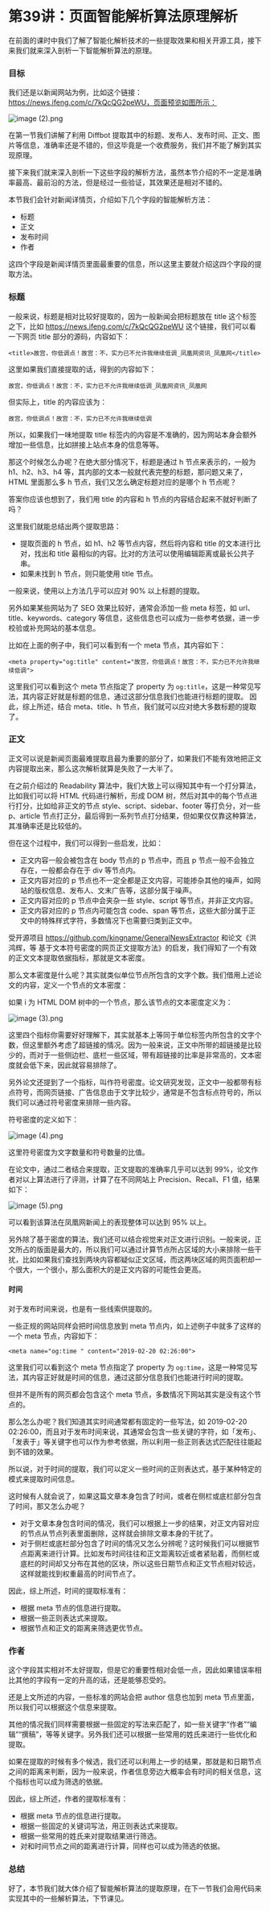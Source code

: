 # 第39讲：页面智能解析算法原理解析

在前面的课时中我们了解了智能化解析技术的一些提取效果和相关开源工具，接下来我们就来深入剖析一下智能解析算法的原理。

### 目标

我们还是以新闻网站为例，比如这个链接：https://news.ifeng.com/c/7kQcQG2peWU，页面预览如图所示：

![image (2).png](https://s0.lgstatic.com/i/image/M00/25/AC/Ciqc1F7wk1KATMQ0AA0zL_Gtkc8108.png)

在第一节我们讲解了利用 Diffbot 提取其中的标题、发布人、发布时间、正文、图片等信息，准确率还是不错的，但这毕竟是一个收费服务，我们并不能了解到其实现原理。

接下来我们就来深入剖析一下这些字段的解析方法，虽然本节介绍的不一定是准确率最高、最前沿的方法，但是经过一些验证，其效果还是相对不错的。

本节我们会针对新闻详情页，介绍如下几个字段的智能解析方法：

- 标题
- 正文
- 发布时间
- 作者

这四个字段是新闻详情页里面最重要的信息，所以这里主要就介绍这四个字段的提取方法。

### 标题

一般来说，标题是相对比较好提取的，因为一般新闻会把标题放在 title 这个标签之下，比如 https://news.ifeng.com/c/7kQcQG2peWU 这个链接，我们可以看一下网页 title 部分的源码，内容如下：

```
<title>故宫，你低调点！故宫：不，实力已不允许我继续低调_凤凰网资讯_凤凰网</title>
```

这里如果我们直接提取的话，得到的内容如下：

```
故宫，你低调点！故宫：不，实力已不允许我继续低调_凤凰网资讯_凤凰网
```

但实际上，title 的内容应该为：

```
故宫，你低调点！故宫：不，实力已不允许我继续低调
```

所以，如果我们一味地提取 title 标签内的内容是不准确的，因为网站本身会额外增加一些信息，比如拼接上站点本身的信息等等。

那这个时候怎么办呢？在绝大部分情况下，标题是通过 h 节点来表示的，一般为 h1、h2、h3、h4 等，其内部的文本一般就代表完整的标题，那问题又来了，HTML 里面那么多 h 节点，我们又怎么确定标题对应的是哪个 h 节点呢？

答案你应该也想到了，我们用 title 的内容和 h 节点的内容结合起来不就好判断了吗？

这里我们就能总结出两个提取思路：

- 提取页面的 h 节点，如 h1、h2 等节点内容，然后将内容和 title 的文本进行比对，找出和 title 最相似的内容。比对的方法可以使用编辑距离或最长公共子串。
- 如果未找到 h 节点，则只能使用 title 节点。

一般来说，使用以上方法几乎可以应对 90% 以上标题的提取。

另外如果某些网站为了 SEO 效果比较好，通常会添加一些 meta 标签，如 url、title、keywords、category 等信息，这些信息也可以成为一些参考依据，进一步校验或补充网站的基本信息。

比如在上面的例子中，我们可以看到有一个 meta 节点，其内容如下：

```
<meta property="og:title" content="故宫，你低调点！故宫：不，实力已不允许我继续低调">
```

这里我们可以看到这个 meta 节点指定了 property 为 `og:title`，这是一种常见写法，其内容正好就是标题的信息，通过这部分信息我们也能进行标题的提取。
因此，综上所述，结合 meta、title、h 节点，我们就可以应对绝大多数标题的提取了。

### 正文

正文可以说是新闻页面最难提取且最为重要的部分了，如果我们不能有效地把正文内容提取出来，那么这次解析就算是失败了一大半了。

在之前介绍过的 Readability 算法中，我们大致上可以得知其中有一个打分算法，比如我们可以将 HTML 代码进行解析，形成 DOM 树，然后对其中的每个节点进行打分，比如给非正文的节点 style、script、sidebar、footer 等打负分，对一些 p、article 节点打正分，最后得到一系列节点打分结果，但如果仅仅靠这种算法，其准确率还是比较低的。

但在这个过程中，我们可以得到一些启发，比如：

- 正文内容一般会被包含在 body 节点的 p 节点中，而且 p 节点一般不会独立存在，一般都会存在于 div 等节点内。
- 正文内容对应的 p 节点也不一定全都是正文内容，可能掺杂其他的噪声，如网站的版权信息、发布人、文末广告等，这部分属于噪声。
- 正文内容对应的 p 节点中会夹杂一些 style、script 等节点，并非正文内容。
- 正文内容对应的 p 节点内可能包含 code、span 等节点，这些大部分属于正文中的特殊样式字符，多数情况下也需要归类到正文中。

受开源项目 https://github.com/kingname/GeneralNewsExtractor 和论文《洪鸿辉，等 基于文本符号密度的网页正文提取方法》的启发，我们得知了一个有效的正文文本提取依据指标，那就是文本密度。

那么文本密度是什么呢？其实就类似单位节点所包含的文字个数。我们借用上述论文的内容，定义一个节点的文本密度：

如果 i 为 HTML DOM 树中的一个节点，那么该节点的文本密度定义为：

![image (3).png](https://s0.lgstatic.com/i/image/M00/25/B8/CgqCHl7wlIaAd7y0AABms1OVVPw644.png)

这里四个指标你需要好好理解下，其实就基本上等同于单位标签内所包含的文字个数，但这里额外考虑了超链接的情况。因为一般来说，正文中所带的超链接是比较少的，而对于一些侧边栏、底栏一些区域，带有超链接的比率是非常高的，文本密度就会低下来，因此就容易排除了。

另外论文还提到了一个指标，叫作符号密度。论文研究发现，正文中一般都带有标点符号，而网页链接、广告信息由于文字比较少，通常是不包含标点符号的，所以我们可以通过符号密度来排除一些内容。

符号密度的定义如下：

![image (4).png](https://s0.lgstatic.com/i/image/M00/25/AC/Ciqc1F7wlJCAQFabAAAbmY6XVaU111.png)

这里符号密度为文字数量和符号数量的比值。

在论文中，通过二者结合来提取，正文提取的准确率几乎可以达到 99%，论文作者对以上算法进行了评测，计算了在不同网站上 Precision、Recall、F1 值，结果如下：

![image (5).png](https://s0.lgstatic.com/i/image/M00/25/B8/CgqCHl7wlKGAfbhaAABVBtWxHvw638.png)

可以看到该算法在凤凰网新闻上的表现整体可以达到 95% 以上。

另外除了基于密度的算法，我们还可以结合视觉来对正文进行识别。一般来说，正文所占的版面是最大的，所以我们可以通过计算节点所占区域的大小来排除一些干扰，比如如果我们查找到两块内容都疑似正文区域，而这两块区域的网页面积却一个很大，一个很小，那么面积大的是正文内容的可能性会更高。

#### 时间

对于发布时间来说，也是有一些线索供提取的。

一些正规的网站同样会把时间信息放到 meta 节点内，如上述例子中就多了这样的一个 meta 节点，内容如下：

```
<meta name="og:time " content="2019-02-20 02:26:00">
```

这里我们可以看到这个 meta 节点指定了 property 为 `og:time`，这是一种常见写法，其内容正好就是时间的信息，通过这部分信息我们也能进行时间的提取。

但并不是所有的网页都会包含这个 meta 节点，多数情况下网站其实是没有这个节点的。

那么怎么办呢？我们知道其实时间通常都有固定的一些写法，如 2019-02-20 02:26:00，而且对于发布时间来说，其通常会包含一些关键的字符，如「发布」、「发表于」等关键字也可以作为参考依据，所以利用一些正则表达式匹配往往能起到不错的效果。

所以说，对于时间的提取，我们可以定义一些时间的正则表达式，基于某种特定的模式来提取时间信息。

这时候有人就会说了，如果这篇文章本身包含了时间，或者在侧栏或底栏部分包含了时间，那又怎么办呢？

- 对于文章本身包含时间的情况，我们可以根据上一步的结果，对正文内容对应的节点从节点列表里面删除，这样就会排除文章本身的干扰了。
- 对于侧栏或底栏部分包含了时间的情况又怎么分辨呢？这时候我们可以根据节点距离来进行计算。比如发布时间往往和正文距离较近或者紧贴着，而侧栏或底栏的时间却又分布在其他的区块，所以这些日期节点和正文节点相对较远，这样就能找到权重最高的时间节点了。

因此，综上所述，时间的提取标准有：

- 根据 meta 节点的信息进行提取。
- 根据一些正则表达式来提取。
- 根据节点和正文的距离来筛选更优节点。

### 作者

这个字段其实相对不太好提取，但是它的重要性相对会低一点，因此如果错误率相比其他的字段有一定的升高的话，还是能够忍受的。

还是上文所述的内容，一些标准的网站会把 author 信息也加到 meta 节点里面，所以我们可以根据这个信息来提取。

其他的情况我们同样需要根据一些固定的写法来匹配了，如一些关键字“作者”“编辑”“撰稿”，等等关键字。另外我们还可以根据一些常用的姓氏来进行一些优化和提取。

如果在提取的时候有多个候选，我们还可以利用上一步的结果，那就是和日期节点之间的距离来判断，因为一般来说，作者信息旁边大概率会有时间的相关信息，这个指标也可以成为筛选的依据。

因此，综上所述，作者的提取标准有：

- 根据 meta 节点的信息进行提取。
- 根据一些固定的关键词写法，用正则表达式来提取。
- 根据一些常用的姓氏来对提取结果进行筛选。
- 对和时间节点之间的距离进行计算，同样也可以成为筛选的依据。

### 总结

好了，本节我们就大体介绍了智能解析算法的提取原理，在下一节我们会用代码来实现其中的一些解析算法，下节课见。                                                                                                                                                                                                                                                                                                                                                                                                                                                                                                                                                                                                                                                                                                                                                                                                                                                                                                                                                                                                                                                                                                                                                                                                                                                                                                                                                                                                                                                                                                                                                                                                                                                                                                                                                                                                                                                                                                                                                               